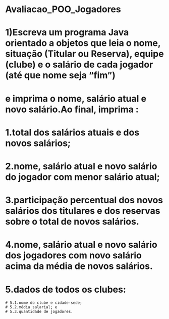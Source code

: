 # Avaliacao_POO_Jogadores

# 1)Escreva um programa Java orientado a objetos que leia o nome, situação (Titular ou Reserva), equipe (clube) e o salário de cada jogador (até que nome seja “fim”)
# e imprima o nome, salário atual e novo salário.Ao final, imprima :
# 1.total dos salários atuais e dos novos salários;
# 2.nome, salário atual e novo salário do jogador com menor salário atual;
# 3.participação  percentual  dos  novos  salários  dos  titulares  e  dos  reservas  sobre  o  total  de  novos salários.

# 4.nome,  salário  atual  e  novo  salário  dos jogadores  com  novo  salário  acima  da  média  de  novos salários.
# 5.dados de todos os clubes:
    # 5.1.nome do clube e cidade-sede;
    # 5.2.média salarial; e 
    # 5.3.quantidade de jogadores.
